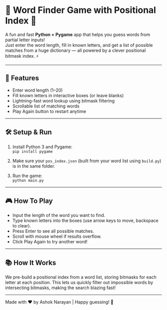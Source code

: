 # 🐾 Word Finder Game with Positional Index 🐾

A fun and fast **Python + Pygame** app that helps you guess words from partial letter inputs!  
Just enter the word length, fill in known letters, and get a list of possible matches from a huge dictionary — all powered by a clever positional bitmask index. ⚡️

---

## 🚀 Features

- Enter word length (1–20)  
- Fill known letters in interactive boxes (or leave blanks)  
- Lightning-fast word lookup using bitmask filtering  
- Scrollable list of matching words  
- Play Again button to restart anytime

---

## 🛠️ Setup & Run

1. Install Python 3 and Pygame:  
   `pip install pygame`

2. Make sure your `pos_index.json` (built from your word list using `build.py`) is in the same folder.

3. Run the game:  
   `python main.py`

---

## 🎮 How To Play

- Input the length of the word you want to find.  
- Type known letters into the boxes (use arrow keys to move, backspace to clear).  
- Press Enter to see all possible matches.  
- Scroll with mouse wheel if results overflow.  
- Click Play Again to try another word!

---

## 📚 How It Works

We pre-build a positional index from a word list, storing bitmasks for each letter at each position. This lets us quickly filter out impossible words by intersecting bitmasks, making the search blazing fast!

---

Made with ❤️ by Ashok Narayan | Happy guessing! 🎉
